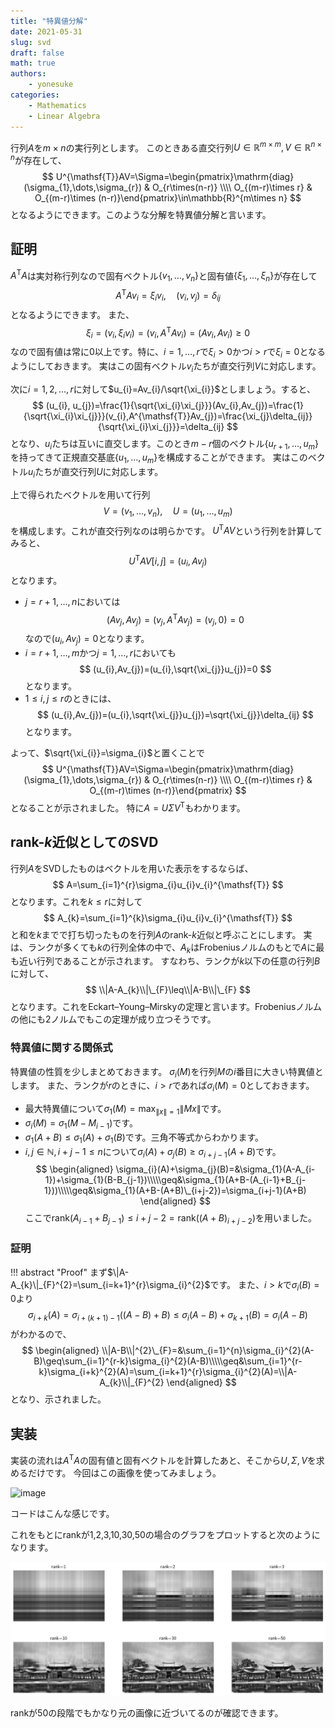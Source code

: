 ```yaml
---
title: "特異値分解"
date: 2021-05-31
slug: svd
draft: false
math: true
authors:
    - yonesuke
categories:
    - Mathematics
    - Linear Algebra
---
```


行列$A$を$m\times n$の実行列とします。
このときある直交行列$U\in\mathbb{R}^{m\times m},V\in\mathbb{R}^{n\times n}$が存在して、
$$
U^{\mathsf{T}}AV=\Sigma=\begin{pmatrix}\mathrm{diag}(\sigma_{1},\dots,\sigma_{r}) & O_{r\times(n-r)} \\\\ O_{(m-r)\times r} & O_{(m-r)\times (n-r)}\end{pmatrix}\in\mathbb{R}^{m\times n}
$$
となるようにできます。このような分解を特異値分解と言います。

<!-- more -->

## 証明
$A^{\mathsf{T}}A$は実対称行列なので固有ベクトル$\{v_{1},\dots,v_{n}\}$と固有値$\{\xi_{1},\dots,\xi_{n}\}$が存在して
$$
A^{\mathsf{T}}Av_{i}=\xi_{i}v_{i},\quad (v_{i},v_{j})=\delta_{ij}
$$
となるようにできます。
また、
$$
\xi_{i}=(v_{i},\xi_{i}v_{i})=(v_{i},A^{\mathsf{T}}Av_{i})=(Av_{i},Av_{i})\geq0
$$
なので固有値は常に0以上です。特に、$i=1,\dots,r$で$\xi_{i}>0$かつ$i>r$で$\xi_{i}=0$となるようにしておきます。
実はこの固有ベクトル$v_{i}$たちが直交行列$V$に対応します。

次に$i=1,2,\dots,r$に対して$u_{i}=Av_{i}/\sqrt{\xi_{i}}$としましょう。すると、
$$
(u_{i}, u_{j})=\frac{1}{\sqrt{\xi_{i}\xi_{j}}}(Av_{i},Av_{j})=\frac{1}{\sqrt{\xi_{i}\xi_{j}}}(v_{i},A^{\mathsf{T}}Av_{j})=\frac{\xi_{j}\delta_{ij}}{\sqrt{\xi_{i}\xi_{j}}}=\delta_{ij}
$$
となり、$u_{i}$たちは互いに直交します。このとき$m-r$個のベクトル$\{u_{r+1},\dots,u_{m}\}$を持ってきて正規直交基底$\{u_{1},\dots,u_{m}\}$を構成することができます。
実はこのベクトル$u_{i}$たちが直交行列$U$に対応します。

上で得られたベクトルを用いて行列
$$
V=(v_{1},\dots,v_{n}),\quad U=(u_{1},\dots,u_{m})
$$
を構成します。これが直交行列なのは明らかです。
$U^{\mathsf{T}}AV$という行列を計算してみると、
$$
U^{\mathsf{T}}AV[i,j]=(u_{i},Av_{j})
$$
となります。
- $j=r+1,\dots,n$においては
    $$
    (Av_{j},Av_{j})=(v_{j},A^{\mathsf{T}}Av_{j})=(v_{j},0)=0
    $$
    なので$(u_{i},Av_{j})=0$となります。
- $i=r+1,\dots,m$かつ$j=1,\dots,r$においても
    $$
    (u_{i},Av_{j})=(u_{i},\sqrt{\xi_{j}}u_{j})=0
    $$
    となります。
- $1\leq i,j\leq r$のときには、
    $$
    (u_{i},Av_{j})=(u_{i},\sqrt{\xi_{j}}u_{j})=\sqrt{\xi_{j}}\delta_{ij}
    $$
    となります。

よって、$\sqrt{\xi_{i}}=\sigma_{i}$と置くことで
$$
U^{\mathsf{T}}AV=\Sigma=\begin{pmatrix}\mathrm{diag}(\sigma_{1},\dots,\sigma_{r}) & O_{r\times(n-r)} \\\\ O_{(m-r)\times r} & O_{(m-r)\times (n-r)}\end{pmatrix}
$$
となることが示されました。
特に$A=U\Sigma V^{\mathsf{T}}$もわかります。

## rank-$k$近似としてのSVD
行列$A$をSVDしたものはベクトルを用いた表示をするならば、
$$
A=\sum_{i=1}^{r}\sigma_{i}u_{i}v_{i}^{\mathsf{T}}
$$
となります。これを$k\leq r$に対して
$$
A_{k}=\sum_{i=1}^{k}\sigma_{i}u_{i}v_{i}^{\mathsf{T}}
$$
と和を$k$までで打ち切ったものを行列$A$のrank-$k$近似と呼ぶことにします。
実は、ランクが多くても$k$の行列全体の中で、$A_{k}$はFrobeniusノルムのもとで$A$に最も近い行列であることが示されます。
すなわち、ランクが$k$以下の任意の行列$B$に対して、
$$
\\|A-A_{k}\\|\_{F}\leq\\|A-B\\|\_{F}
$$
となります。これをEckart–Young–Mirskyの定理と言います。Frobeniusノルムの他にも2ノルムでもこの定理が成り立つそうです。

### 特異値に関する関係式
特異値の性質を少しまとめておきます。
$\sigma_{i}(M)$を行列$M$の$i$番目に大きい特異値とします。
また、ランクが$r$のときに、$i>r$であれば$\sigma_{i}(M)=0$としておきます。

- 最大特異値について$\sigma_{1}(M)=\max_{\|x\|=1}\| Mx\|$です。
- $\sigma_{i}(M)=\sigma_{1}(M-M_{i-1})$です。
- $\sigma_{1}(A+B)\leq\sigma_{1}(A)+\sigma_{1}(B)$です。三角不等式からわかります。
- $i,j\in\mathbb{N},i+j-1\leq n$について$\sigma_{i}(A)+\sigma_{j}(B)\geq\sigma_{i+j-1}(A+B)$です。
$$
\begin{aligned}
\sigma_{i}(A)+\sigma_{j}(B)=&\sigma_{1}(A-A_{i-1})+\sigma_{1}(B-B_{j-1})\\\\\geq&\sigma_{1}(A+B-(A_{i-1}+B_{j-1}))\\\\\geq&\sigma_{1}(A+B-(A+B)\_{i+j-2})=\sigma_{i+j-1}(A+B)
\end{aligned}
$$
ここで$\mathrm{rank}(A_{i-1}+B_{j-1})\leq i+j-2=\mathrm{rank}((A+B)_{i+j-2})$を用いました。

### 証明
!!! abstract "Proof"
    まず$\|A-A_{k}\|_{F}^{2}=\sum_{i=k+1}^{r}\sigma_{i}^{2}$です。
    また、$i>k$で$\sigma_{i}(B)=0$より
    $$
    \sigma_{i+k}(A)=\sigma_{i+(k+1)-1}((A-B)+B)\leq\sigma_{i}(A-B)+\sigma_{k+1}(B)=\sigma_{i}(A-B)
    $$
    がわかるので、
    $$
    \begin{aligned}
    \\|A-B\\|^{2}\_{F}=&\sum_{i=1}^{n}\sigma_{i}^{2}(A-B)\geq\sum_{i=1}^{r-k}\sigma_{i}^{2}(A-B)\\\\\geq&\sum_{i=1}^{r-k}\sigma_{i+k}^{2}(A)=\sum_{i=k+1}^{r}\sigma_{i}^{2}(A)=\\|A-A_{k}\\|_{F}^{2}
    \end{aligned}
    $$
    となり、示されました。

## 実装
実装の流れは$A^{\mathsf{T}}A$の固有値と固有ベクトルを計算したあと、そこから$U,\Sigma,V$を求めるだけです。
今回はこの画像を使ってみましょう。

![image](https://image.ganref.jp/photos/members/takudashin20120925/49106026da62b707f8d87e24fe34b9e3_3.jpg)

コードはこんな感じです。

<script src="https://gist.github.com/yonesuke/81753f5b58643b2ff508f8daf66e3044.js"></script>

これをもとにrankが1,2,3,10,30,50の場合のグラフをプロットすると次のようになります。

![](rank.png)

rankが50の段階でもかなり元の画像に近づいてるのが確認できます。